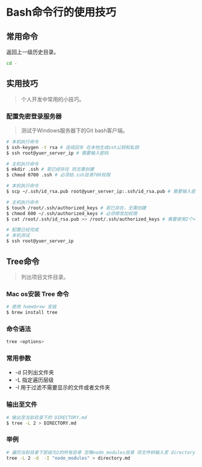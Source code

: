 # Bash命令行的使用技巧

## 常用命令

返回上一级历史目录。

```bash
cd -
```


## 实用技巧

> 个人开发中常用的小技巧。

### 配置免密登录服务器

> 测试于Windows服务器下的Git bash客户端。



``` bash
# 本机执行命令
$ ssh-keygen -t rsa # 连续回车 在本地生成ssh公钥和私钥
$ ssh root@yuer_server_ip # 需要输入密码

# 主机执行命令
$ mkdir .ssh # 若已经存在 则无需创建
$ chmod 0700 .ssh # 必须给.ssh目录700权限

# 本机执行命令
$ scp ~/.ssh/id_rsa.pub root@yuer_server_ip:.ssh/id_rsa.pub # 需要输入密码

# 主机执行命令
$ touch /root/.ssh/authorized_keys # 若已存在，无需创建
$ chmod 600 ~/.ssh/authorized_keys # 必须修改加权限
$ cat /root/.ssh/id_rsa.pub >> /root/.ssh/authorized_keys # 需要使用2个>>来进行追加

# 配置已经完成
# 本机测试
$ ssh root@yuer_server_ip
```



## Tree命令

> 列出项目文件目录。

### Mac os安装 Tree 命令

```  bash
# 使用 homebrew 安装
$ brew install tree
```

### 命令语法

``` bash
tree <options>
```

### 常用参数

- -d 只列出文件夹
- -L 指定遍历层级
- -I 用于过滤不需要显示的文件或者文件夹

### 输出至文件

``` bash
# 输出至当前目录下的 DIRECTORY.md
$ tree -L 2 > DIRECTORY.md
```

### 举例

``` bash
# 遍历当前目录下层级为2的所有目录 忽略node_modules目录 将文件树输入至 directory.md 文件中。
tree -L 2 -d  -I "node_modules" > directory.md
```



